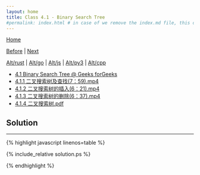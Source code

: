 ```yaml
---
layout: home
title: Class 4.1 - Binary Search Tree
#permalink: index.html # in case of we remove the index.md file, this doc will be the index page
---
```


<div class="row">
<div class="columnStmt" markdown="1">

[Home](./README.md)

[Before](./class-3.4.md) | [Next](./class-4.2.md)

[Alt/rust](./Alt_rust/README.md) | [Alt/go](./Alt_c/README.md) | [Alt/js](./Alt_js/README.html) | [Alt/py3](./Alt_py3/README.md) | [Alt/cpp](./Alt_cpp/README.md) 

-   [4.1 Binary Search Tree @ Geeks forGeeks](https://www.geeksforgeeks.org/binary-search-tree-data-structure/)
-   [4.1.1 二叉搜索树及查找(7：59).mp4](https://data-structure.s3.us-west-1.amazonaws.com/4_%E7%AC%AC%E5%9B%9B%E8%AE%B2+%E6%A0%91%EF%BC%88%E4%B8%AD%EF%BC%89%5B%E4%BD%95%E9%92%A6%E9%93%AD%5D/4.1.1+%E4%BA%8C%E5%8F%89%E6%90%9C%E7%B4%A2%E6%A0%91%E5%8F%8A%E6%9F%A5%E6%89%BE(7%EF%BC%9A59).mp4)
-   [4.1.2 二叉搜索树的插入(6：21).mp4](https://data-structure.s3.us-west-1.amazonaws.com/4_%E7%AC%AC%E5%9B%9B%E8%AE%B2+%E6%A0%91%EF%BC%88%E4%B8%AD%EF%BC%89%5B%E4%BD%95%E9%92%A6%E9%93%AD%5D/4.1.2+%E4%BA%8C%E5%8F%89%E6%90%9C%E7%B4%A2%E6%A0%91%E7%9A%84%E6%8F%92%E5%85%A5(6%EF%BC%9A21).mp4)
-   [4.1.3 二叉搜索树的删除(6：37).mp4](https://data-structure.s3.us-west-1.amazonaws.com/4_%E7%AC%AC%E5%9B%9B%E8%AE%B2+%E6%A0%91%EF%BC%88%E4%B8%AD%EF%BC%89%5B%E4%BD%95%E9%92%A6%E9%93%AD%5D/4.1.3+%E4%BA%8C%E5%8F%89%E6%90%9C%E7%B4%A2%E6%A0%91%E7%9A%84%E5%88%A0%E9%99%A4(6%EF%BC%9A37).mp4)
-   [4.1.4 二叉搜索树.pdf](https://data-structure.s3.us-west-1.amazonaws.com/0_%E6%B5%99%E6%B1%9F%E5%A4%A7%E5%AD%A6%E6%95%B0%E6%8D%AE%E7%BB%93%E6%9E%84_%E9%99%88%E8%B6%8A_%E8%AF%BE%E7%A8%8B%E6%96%87%E6%A1%A3/4.1+%E4%BA%8C%E5%8F%89%E6%90%9C%E7%B4%A2%E6%A0%91.pdf)
    


</div>
<div class="columnSol" markdown="1">

## Solution
------

{% highlight javascript linenos=table %}

{% include_relative solution.ps %}

{% endhighlight %}

</div>
</div>
